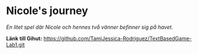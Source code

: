 # Nicole's journey

*En litet spel där Nicole och hennes två vänner befinner sig på havet.*

**Länk till Gihut:** 
https://github.com/TamiJessica-Rodriguez/TextBasedGame-Lab1.git



